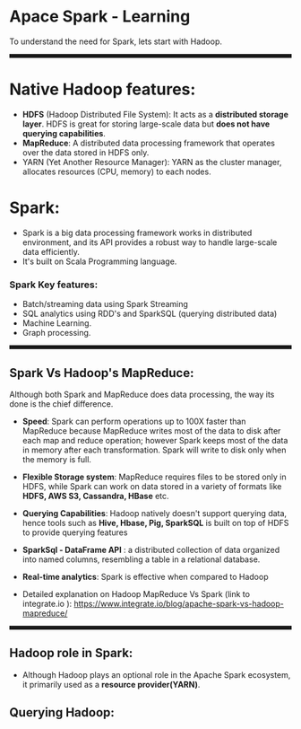 # Apace Spark - Learning
To understand the need for Spark, lets start with Hadoop.
<hr style="border: 3px solid;">

# Native Hadoop features: 
* **HDFS** (Hadoop Distributed File System): It acts as a **distributed storage layer**. 
  HDFS is great for storing large-scale data but **does not have querying capabilities**.
* **MapReduce**: A distributed data processing framework that operates over the data stored in HDFS only. 
* YARN (Yet Another Resource Manager): YARN as the cluster manager, allocates resources (CPU, memory) to each nodes.

# Spark:
* Spark is a big data processing framework works in distributed environment, and its API provides a robust way
  to handle large-scale data efficiently.
* It's built on Scala Programming language.

### Spark Key features:
* Batch/streaming data using Spark Streaming
* SQL analytics using RDD's and SparkSQL (querying distributed data)
* Machine Learning.
* Graph processing.

<hr style="border: 3px solid;">

## Spark Vs Hadoop's MapReduce: 
Although both Spark and MapReduce does data processing, the way its done is the chief difference.
* **Speed**: Spark can perform operations up to 100X faster than MapReduce because MapReduce writes most of the data to disk
  after each map and reduce operation; however Spark keeps most of the data in memory after each transformation.
  Spark will write to disk only when the memory is full.
* **Flexible Storage system**: MapReduce requires files to be stored only in HDFS, while
    Spark can work on data stored in a variety of formats like **HDFS, AWS S3, Cassandra, HBase** etc.
*  **Querying Capabilities**: Hadoop natively doesn't support querying data, hence tools such as
    **Hive, Hbase, Pig, SparkSQL**  is built on top of HDFS to provide querying features
* **SparkSql - DataFrame API** : a distributed collection of data organized into named columns, resembling a table in a relational database.
* **Real-time analytics**: Spark is effective when compared to Hadoop

* Detailed explanation on Hadoop MapReduce Vs Spark (link to integrate.io ): https://www.integrate.io/blog/apache-spark-vs-hadoop-mapreduce/
<hr style="border: 3px solid;">

## Hadoop role in Spark:
* Although Hadoop plays an optional role in the Apache Spark ecosystem, it primarily used as a **resource provider(YARN)**.

## Querying Hadoop:


